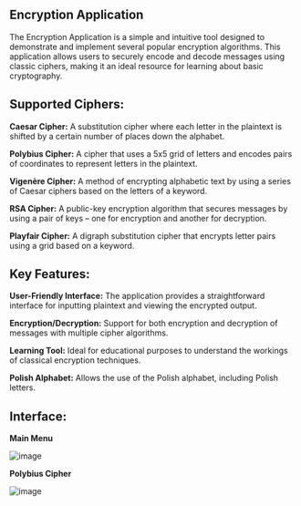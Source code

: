 ## Encryption Application
The Encryption Application is a simple and intuitive tool designed to demonstrate and implement several popular encryption algorithms.
This application allows users to securely encode and decode messages using classic ciphers, making it an ideal resource for learning about basic cryptography.

## Supported Ciphers:

**Caesar Cipher:** A substitution cipher where each letter in the plaintext is shifted by a certain number of places down the alphabet.

**Polybius Cipher:** A cipher that uses a 5x5 grid of letters and encodes pairs of coordinates to represent letters in the plaintext.

**Vigenère Cipher:** A method of encrypting alphabetic text by using a series of Caesar ciphers based on the letters of a keyword.

**RSA Cipher:** A public-key encryption algorithm that secures messages by using a pair of keys – one for encryption and another for decryption.

**Playfair Cipher:** A digraph substitution cipher that encrypts letter pairs using a grid based on a keyword.

## Key Features: 

**User-Friendly Interface:** The application provides a straightforward interface for inputting plaintext and viewing the encrypted output.

**Encryption/Decryption:** Support for both encryption and decryption of messages with multiple cipher algorithms.

**Learning Tool:** Ideal for educational purposes to understand the workings of classical encryption techniques.

**Polish Alphabet:** Allows the use of the Polish alphabet, including Polish letters.

## Interface:

**Main Menu**

![image](https://github.com/user-attachments/assets/c3bf1e1f-674d-47fd-ab0f-1609fbbaf106)

**Polybius Cipher**

![image](https://github.com/user-attachments/assets/ac311f89-8057-4271-99d7-ab9e71f9cf47)

